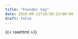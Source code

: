 ```yaml
---
title: "Founder Say"
date: 2019-09-11T18:50:21+08:00
draft: false
---
```


{{< rawhtml >}}
<!DOCTYPE html>
<html lang="en">
<head>
    <meta charset="UTF-8">
    <meta name="viewport" content="width=device-width, initial-scale=1.0">
    <meta http-equiv="X-UA-Compatible" content="ie=edge">
    <title>Founder Calendar</title>
    <link rel="stylesheet" href="https://cdnjs.cloudflare.com/ajax/libs/normalize/8.0.1/normalize.min.css">
    <style>
    html, body, .container {
        height: 100%;
    }
    .container {
        display: grid;
        /* grid-template-columns: repeat(3, 1fr); */
        grid-template-columns: 1fr 2fr 1fr;
        grid-template-rows: 10% 1fr 10%;
    }
    .card {
        grid-column: 2/3;
        grid-row: 2/3;
    }
    </style>
</head>
<body>
    <div class="container">
        <div class=""></div>
        <div class="card"></div>
    </div>
</body>
</html>

<!-- 
创始人日历
    黑白面
    白面免费
    黑面解锁 
-->
{{< /rawhtml >}}
